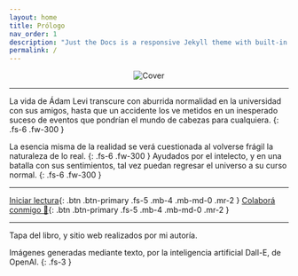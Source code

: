 ```yaml
---
layout: home
title: Prólogo
nav_order: 1
description: "Just the Docs is a responsive Jekyll theme with built-in search that is easily customizable and hosted on GitHub Pages."
permalink: /
---
```


<p align="center"> <img src="https://kierprev.github.io/DentroDelOrigen/assets/images/Cover-web.jpg" alt="Cover"/> </p>

---

La vida de Ádam Levi transcure con aburrida normalidad en la universidad con sus amigos, hasta que un accidente los ve metidos en un inesperado suceso de eventos que pondrían el mundo de cabezas para cualquiera.
{: .fs-6 .fw-300 }

La esencia misma de la realidad se verá cuestionada al volverse frágil la naturaleza de lo real.
{: .fs-6 .fw-300 }
Ayudados por el intelecto, y en una batalla con sus sentimientos, tal vez puedan regresar el universo a su curso normal.
{: .fs-6 .fw-300 }

---

[Iniciar lectura](/docs/1-inicio.md){: .btn .btn-primary .fs-5 .mb-4 .mb-md-0 .mr-2 }  [Colaborá conmigo 🧡](colabora){: .btn .btn-primary .fs-5 .mb-4 .mb-md-0 .mr-2 }

---

Tapa del libro, y sitio web realizados por mi autoría.

Imágenes generadas mediante texto, por la inteligencia artificial Dall-E, de OpenAI.
{: .fs-3 }

